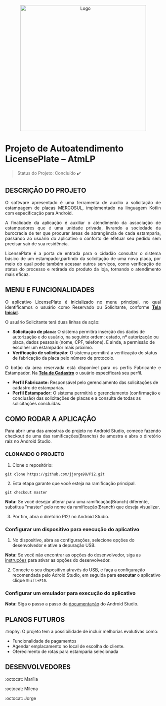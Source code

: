<div align="center">
   <img width="407"  alt="Logo" src="https://user-images.githubusercontent.com/48803004/84099300-a76d9800-a9df-11ea-8173-5701c3b4f8f4.png">
</div>

# Projeto de Autoatendimento LicensePlate – AtmLP  
> Status do Projeto: Concluído :heavy_check_mark:


## DESCRIÇÃO DO PROJETO
<p align="justify"> O software apresentado é uma ferramenta de auxílio a solicitação de estampagem de placas MERCOSUL, implementado na linguagem Kotlin com especificação para Android. </p>

<p align="justify"> A finalidade da aplicação é auxiliar o atendimento da associação de estampadores que é uma unidade privada, livrando a sociedade da burocracia de ter que procurar áreas de abrangência de cada estamparia, passando ao usuário do aplicativo o conforto de efetuar seu pedido sem precisar sair de sua residência. </p>

<p align="justify">  LicensePlate é a porta de entrada para o cidadão consultar o sistema básico de um estampador,partindo da solicitação de uma nova placa, por meio do qual pode também acessar outros serviços, como verificação de status do processo e retirada do produto da loja, tornando o atendimento mais eficaz. </p>

## MENU E FUNCIONALIDADES
<p align="justify"> O aplicativo LicensePlate é inicializado no menu principal, no qual identificamos o usuário como Reservado ou Solicitante, conforme <b><a href="https://user-images.githubusercontent.com/48803004/84092356-7dab7580-a9cd-11ea-8a00-e95aa38d0160.png">Tela Inicial<a></b>.  </p>
<p align="justify">O usuário Solicitante terá duas linhas de ação:</p>
<ul>
    <li><b>Solicitação de placa:</b> O sistema permitirá inserção dos dados de autorização e do usuário, na seguinte ordem: estado, nº autorização ou placa, dados pessoais (nome, CPF, telefone). E ainda, a permissão de escolher um estampador mais próximo.</li>
    <li><b>Verificação de solicitação:</b> O sistema permitirá a verificação do status de fabricação da placa pelo número de protocolo.</li>
</ul>  

<p align="justify">O botão da área reservada está disponível para os perfis Fabricante e Estampador. Na <b><a href="https://user-images.githubusercontent.com/48803004/84093070-961c8f80-a9cf-11ea-895f-4dd55bda52d4.png">Tela de Cadastro</a></b> o usuário especificará seu perfil.</p>
<ul>
    <li><b>Perfil Fabricante:</b> Responsável pelo gerenciamento das solicitações de cadastro de estamparias.</li>
    <li><b>Perfil Estampador:</b> O sistema permitirá o gerenciamento (confirmação e conclusão) das solicitações de placas e a consulta de todas as solicitações concluídas.</li>
</ul> 

## COMO RODAR A APLICAÇÃO 
<p align="justify"> Para abrir uma das amostras do projeto no Android Studio, comece fazendo checkout de uma das ramificações(Branchs) de amostra e abra o diretório raiz no Android Studio.</p>

### CLONANDO O PROJETO

1. Clone o repositório:

```
git clone https://github.com/jjorge98/PI2.git
```

2. Esta etapa garante que você esteja na ramificação principal. 

```
git checkout master
```

<b>Nota:</b> Se você desejar alterar para uma ramificação(Branch) diferente, substitua "master" pelo nome da ramificação(Branch) que deseja visualizar.

3. Por fim, abra o diretório PI2/ no Android Studio.

### Configurar um dispositivo para execução do aplicativo

1. No dispositivo, abra as configurações, selecione opções do desenvolvedor e ative a depuração USB.

<b>Nota:</b> Se você não encontrar as opções do desenvolvedor, siga as <a href="https://developer.android.com/studio/debug/dev-options">instruções</a> para ativar as opções do desenvolvedor.

2. Conecte o seu dispositivo através do USB, e faça a configuração recomendada pelo Adroid Studio, em seguida para <b>executar</b> o aplicativo clique ```Shift+F10```.

### Configurar um emulador para execução do aplicativo

<b>Nota:</b> Siga o passo a passo da <a href="https://developer.android.com/studio/run/emulator">documentação</a> do Android Studio.

## PLANOS FUTUROS 
<p align="justify"> :trophy: O projeto tem a possibilidade de incluir melhorias evolutivas como:</p>
<ul>
    <li>Funcionalidade de pagamentos</li>
    <li>Agendar emplacamento no local de escolha do cliente.</li>
    <li>Oferecimento de rotas para estamparia selecionada</li>
</ul>  

## DESENVOLVEDORES
<p align="justify"> :octocat: Marília </p>
<p align="justify"> :octocat: Milena </p>
<p align="justify"> :octocat: Jorge </p>

